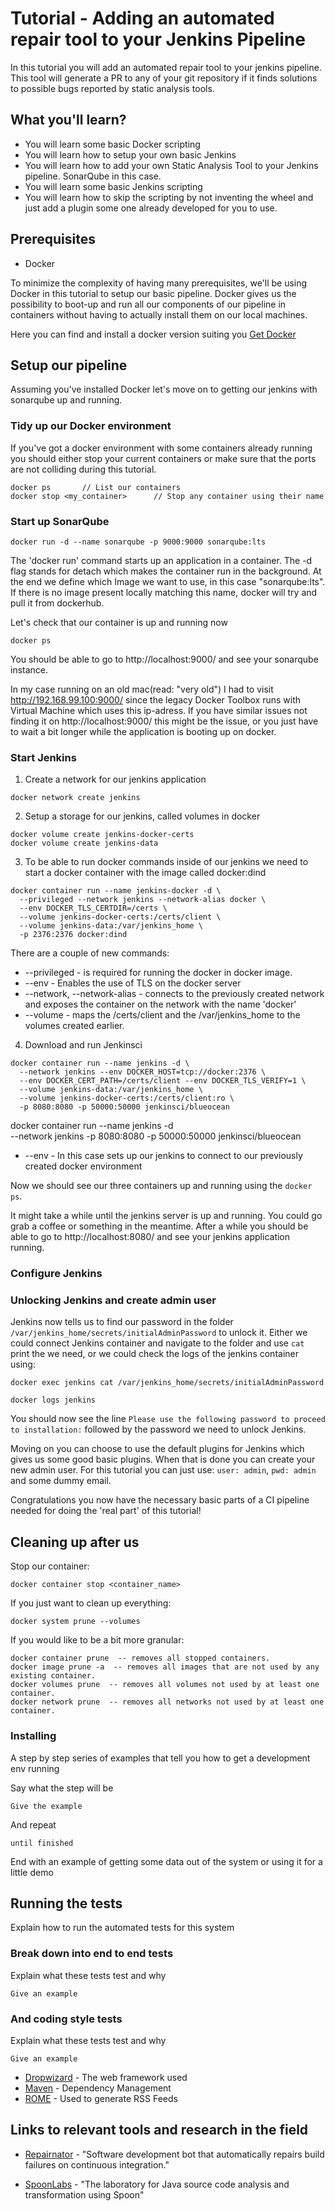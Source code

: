 # Tutorial - Adding an automated repair tool to your Jenkins Pipeline

In this tutorial you will add an automated repair tool to your jenkins pipeline. This tool will generate a PR to any of your git repository if it finds solutions to possible bugs reported by static analysis tools.

## What you'll learn?

- You will learn some basic Docker scripting
- You will learn how to setup your own basic Jenkins
- You will learn how to add your own Static Analysis Tool to your Jenkins pipeline. SonarQube in this case.
- You will learn some basic Jenkins scripting
- You will learn how to skip the scripting by not inventing the wheel and just add a plugin some one already developed for you to use.

## Prerequisites

- Docker

To minimize the complexity of having many prerequisites, we'll be using Docker in this tutorial to setup our basic pipeline. Docker gives us the possibility to boot-up and run all our components of our pipeline in containers without having to actually install them on our local machines.

Here you can find and install a docker version suiting you [Get Docker](https://docs.docker.com/get-docker/)

## Setup our pipeline

Assuming you've installed Docker let's move on to getting our jenkins with sonarqube up and running.

### Tidy up our Docker environment

If you've got a docker environment with some containers already running you should either stop your current containers or make sure that the ports are not colliding during this tutorial.

```shell
docker ps       // List our containers
docker stop <my_container>      // Stop any container using their name
```

### Start up SonarQube

```shell
docker run -d --name sonarqube -p 9000:9000 sonarqube:lts
```

The 'docker run' command starts up an application in a container. The -d flag stands for detach which makes the container run in the background. At the end we define which Image we want to use, in this case "sonarqube:lts". If there is no image present locally matching this name, docker will try and pull it from dockerhub.

Let's check that our container is up and running now
```shell
docker ps
```

You should be able to go to http://localhost:9000/ and see your sonarqube instance.

In my case running on an old mac(read: "very old") I had to visit http://192.168.99.100:9000/ since the legacy Docker Toolbox runs with Virtual Machine which uses this ip-adress. If you have similar issues not finding it on http://localhost:9000/ this might be the issue, or you just have to wait a bit longer while the application is booting up on docker.

### Start Jenkins

1. Create a network for our jenkins application
```shell
docker network create jenkins
```

2. Setup a storage for our jenkins, called volumes in docker
```shell
docker volume create jenkins-docker-certs
docker volume create jenkins-data
```

3. To be able to run docker commands inside of our jenkins we need to start a docker container with the  image called docker:dind
```shell
docker container run --name jenkins-docker -d \
  --privileged --network jenkins --network-alias docker \
  --env DOCKER_TLS_CERTDIR=/certs \
  --volume jenkins-docker-certs:/certs/client \
  --volume jenkins-data:/var/jenkins_home \
  -p 2376:2376 docker:dind
```

There are a couple of new commands:

* --privileged   -  is required for running the docker in docker image.
* --env  -  Enables the use of TLS on the docker server
* --network, --network-alias  -  connects to the previously created network and exposes the container on the network with the name 'docker'
* --volume   -  maps the /certs/client and the /var/jenkins_home to the volumes created earlier.

4. Download and run Jenkinsci

```shell
docker container run --name jenkins -d \
  --network jenkins --env DOCKER_HOST=tcp://docker:2376 \
  --env DOCKER_CERT_PATH=/certs/client --env DOCKER_TLS_VERIFY=1 \
  --volume jenkins-data:/var/jenkins_home \
  --volume jenkins-docker-certs:/certs/client:ro \
  -p 8080:8080 -p 50000:50000 jenkinsci/blueocean
```

docker container run --name jenkins -d \
  --network jenkins -p 8080:8080 -p 50000:50000 jenkinsci/blueocean


* --env  -  In this case sets up our jenkins to connect to our previously created docker environment

Now we should see our three containers up and running using the `docker ps`.

It might take a while until the jenkins server is up and running. You could go grab a coffee or something in the meantime. After a while you should be able to go to http://localhost:8080/ and see your jenkins application running.

### Configure Jenkins

### Unlocking Jenkins and create admin user

Jenkins now tells us to find our password in the folder `/var/jenkins_home/secrets/initialAdminPassword` to unlock it. Either we could connect Jenkins container and navigate to the folder and use `cat` print the we need, or we could check the logs of the jenkins container using:

```
docker exec jenkins cat /var/jenkins_home/secrets/initialAdminPassword
```

```
docker logs jenkins
```

You should now see the line `Please use the following password to proceed to installation:` followed by the password we need to unlock Jenkins.

Moving on you can choose to use the default plugins for Jenkins which gives us some good basic plugins. When that is done you can create your new admin user. For this tutorial you can just use: `user: admin`, `pwd: admin` and some dummy email.




Congratulations you now have the necessary basic parts of a CI pipeline needed for doing the 'real part' of this tutorial!


## Cleaning up after us

Stop our container:
```
docker container stop <container_name>
```

If you just want to clean up everything:
```
docker system prune --volumes
```

If you would like to be a bit more granular:
```
docker container prune  -- removes all stopped containers.
docker image prune -a  -- removes all images that are not used by any existing container.
docker volumes prune  -- removes all volumes not used by at least one container.
docker network prune  -- removes all networks not used by at least one container.
```


### Installing

A step by step series of examples that tell you how to get a development env running

Say what the step will be

```
Give the example
```

And repeat

```
until finished
```

End with an example of getting some data out of the system or using it for a little demo

## Running the tests

Explain how to run the automated tests for this system

### Break down into end to end tests

Explain what these tests test and why

```
Give an example
```

### And coding style tests

Explain what these tests test and why

```
Give an example
```

* [Dropwizard](http://www.dropwizard.io/1.0.2/docs/) - The web framework used
* [Maven](https://maven.apache.org/) - Dependency Management
* [ROME](https://rometools.github.io/rome/) - Used to generate RSS Feeds


## Links to relevant tools and research in the field

* [Repairnator](http://www.github.com/eclipse/repairnator) - "Software development bot that automatically repairs build failures on continuous integration."

* [SpoonLabs](http://www.github.com/spoonlabs/) - "The laboratory for Java source code analysis and transformation using Spoon"